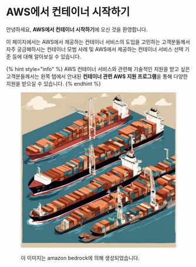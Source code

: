 # AWS에서 컨테이너 시작하기

안녕하세요, **AWS에서 컨테이너 시작하기**에 오신 것을 환영합니다.

이 페이지에서는 AWS에서 제공하는 컨테이너 서비스의 도입을 고민하는 고객분들께서 자주 궁금해하시는 컨테이너 모범 사례 및 AWS에서 제공하는 컨테이너 서비스 선택 기준 등에 대해 알아보실 수 있습니다.

{% hint style="info" %}
AWS 컨테이너 서비스와 관련해 기술적인 지원을 받고 싶은 고객분들께서는 왼쪽 탭에서 안내된 **컨테이너 관련 AWS 지원 프로그램**을 통해 다양한 지원을 받으실 수 있습니다.
{% endhint %}

<figure><img src=".gitbook/assets/Animated Image that a lot of containers on deck.png" alt=""><figcaption><p>이 이미지는 amazon bedrock에 의해 생성되었습니다.</p></figcaption></figure>
